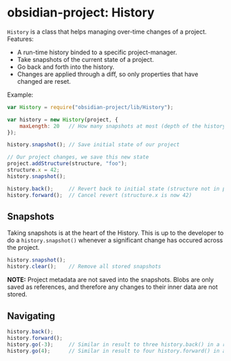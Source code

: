 # obsidian-project: History

`History` is a class that helps managing over-time changes of a project. Features:

* A run-time history binded to a specific project-manager.
* Take snapshots of the current state of a project.
* Go back and forth into the history.
* Changes are applied through a diff, so only properties that have changed are reset.

Example:

```javascript
var History = require("obsidian-project/lib/History");

var history = new History(project, {
    maxLength: 20   // How many snapshots at most (depth of the history stack)
});

history.snapshot(); // Save initial state of our project

// Our project changes, we save this new state
project.addStructure(structure, "foo");
structure.x = 42;
history.snapshot();

history.back();     // Revert back to initial state (structure not in project)
history.forward();  // Cancel revert (structure.x is now 42)
```


## Snapshots

Taking snapshots is at the heart of the History. This is up to the developer to do a `history.snapshot()` whenever a significant change has occured across the project.

```javascript
history.snapshot();
history.clear();    // Remove all stored snapshots 
```

__NOTE:__ Project metadata are not saved into the snapshots. Blobs are only saved as references, and therefore any changes to their inner data are not stored.


## Navigating

```javascript
history.back();
history.forward();
history.go(-3);     // Similar in result to three history.back() in a row
history.go(4);      // Similar in result to four history.forward() in a row
```